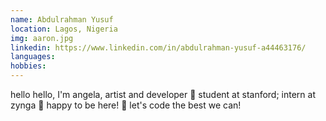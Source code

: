 ```yaml
---
name: Abdulrahman Yusuf
location: Lagos, Nigeria
img: aaron.jpg
linkedin: https://www.linkedin.com/in/abdulrahman-yusuf-a44463176/
languages:
hobbies:
---
```


hello hello, I'm angela, artist and developer 🌼 student at stanford; intern at zynga 🌱 happy to be here! 🌿 let's code the best we can!
